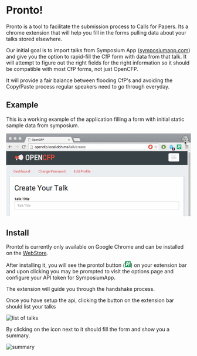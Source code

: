# Pronto!

Pronto is a tool to facilitate the submission process to Calls for Papers. Its a chrome extension that will help you fill in the forms pulling data about your talks stored elsewhere.

Our initial goal is to import talks from Symposium App ([symposiumapp.com](http://symposiumapp.com)) and give you the option to rapid-fill the CfP form with data from that talk. It will attempt to figure out the right fields for the right information so it should be compatible with most CfP forms, not just OpenCFP.

It will provide a fair balance between flooding CfP's and avoiding the Copy/Paste process regular speakers need to go through everyday.

## Example

This is a working example of the application filling a form with initial static sample data from symposium.

![Working sample](resources/example-1.gif?raw=true)

## Install

Pronto! is currently only available on Google Chrome and can be installed on the [WebStore](https://chrome.google.com/webstore/detail/pronto/ceppkbmiglldpkelkicajinlfdkbpihh).

After installing it, you will see the pronto! button (![icon](resources/icon16.png)) on your extension bar and upon clicking you may be prompted to visit the options page and configure your API token for SymposiumApp.

The extension will guide you through the handshake process.

Once you have setup the api, clicking the button on the extension bar should list your talks

![list of talks](resources/talk-list.jpg)

By clicking on the icon next to it should fill the form and show you a summary.

![summary](resources/summary.jpg)
